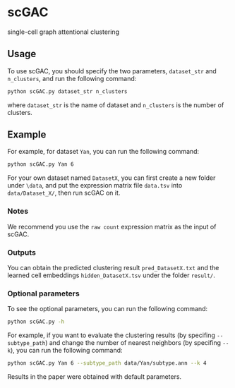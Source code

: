 # scGAC
single-cell graph attentional clustering

## Usage
To use scGAC, you should specify the two parameters, `dataset_str` and `n_clusters`, and run the following command:
```Bash
python scGAC.py dataset_str n_clusters
```
where `dataset_str` is the name of dataset and `n_clusters` is the number of clusters.<br>

## Example
For example, for dataset `Yan`, you can run the following command:
```Bash
python scGAC.py Yan 6
```
For your own dataset named `DatasetX`, you can first create a new folder under `\data`, and put the expression matrix file `data.tsv` into `data/Dataset_X/`, then run scGAC on it.<br>

### Notes
We recommend you use the `raw count` expression matrix as the input of scGAC. 

### Outputs
You can obtain the predicted clustering result `pred_DatasetX.txt` and the learned cell embeddings `hidden_DatasetX.tsv` under the folder `result/`.

### Optional parameters
To see the optional parameters, you can run the following command:
```Bash
python scGAC.py -h
```
For example, if you want to evaluate the clustering results (by specifing `--subtype_path`) and change the number of nearest neighbors (by specifing `--k`), you can run the following command:
```Bash
python scGAC.py Yan 6 --subtype_path data/Yan/subtype.ann --k 4
```
Results in the paper were obtained with default parameters.
